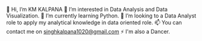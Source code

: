 👋 Hi, I’m KM KALPANA
👀 I’m interested in Data Analysis and Data Visualization.
🌱 I’m currently learning Python.
💞️ I’m looking to a Data Analyst role to apply my analytical knowledge in data oriented role.
📫 You can contact me on singhkalpana1020@gmail.com
⚡ I'm also a Dancer.

<!---
KALPANA1310/KALPANA1310 is a ✨ special ✨ repository because its `README.md` (this file) appears on your GitHub profile.
You can click the Preview link to take a look at your changes.
--->
